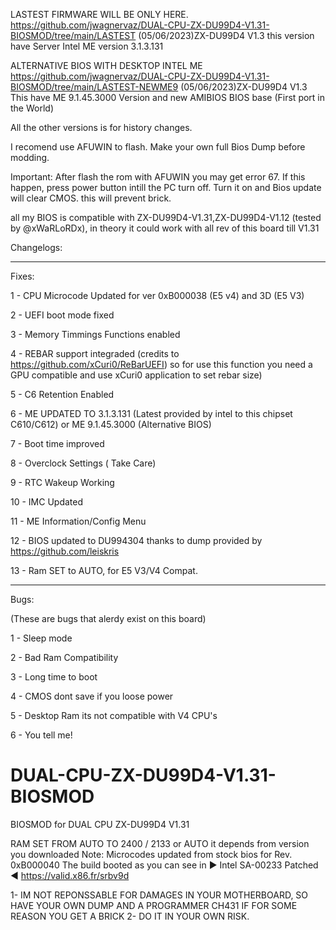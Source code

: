 LASTEST FIRMWARE WILL BE ONLY HERE.
https://github.com/jwagnervaz/DUAL-CPU-ZX-DU99D4-V1.31-BIOSMOD/tree/main/LASTEST
(05/06/2023)ZX-DU99D4 V1.3
this version have Server Intel ME version 3.1.3.131

ALTERNATIVE BIOS WITH DESKTOP INTEL ME
https://github.com/jwagnervaz/DUAL-CPU-ZX-DU99D4-V1.31-BIOSMOD/tree/main/LASTEST-NEWME9
(05/06/2023)ZX-DU99D4 V1.3
This have ME 9.1.45.3000 Version and new AMIBIOS BIOS base (First port in the World)


All the other versions is for history changes.

I recomend use AFUWIN to flash.
Make your own full Bios Dump before modding.

Important: After flash the rom with AFUWIN you may get error 67.
If this happen, press power button intill the PC turn off.
Turn it on and Bios update will clear CMOS. 
this will prevent brick.

all my BIOS is compatible with 
ZX-DU99D4-V1.31,ZX-DU99D4-V1.12 (tested by @xWaRLoRDx), in theory it could work with all rev of this board till V1.31



Changelogs:

-------------------------------------------
Fixes:

1 - CPU Microcode Updated for ver 0xB000038 (E5 v4) and 3D (E5 V3)
 
2 - UEFI boot mode fixed

3 - Memory Timmings Functions enabled

4 - REBAR support integraded (credits to https://github.com/xCuri0/ReBarUEFI) so for use this function you need a GPU compatible and use xCuri0 application to set rebar size) 

5 - C6 Retention Enabled

6 - ME UPDATED TO 3.1.3.131 (Latest provided by intel to this chipset C610/C612) or  ME 9.1.45.3000 (Alternative BIOS)

7 - Boot time improved

8 - Overclock Settings ( Take Care)

9 - RTC Wakeup Working

10 - IMC Updated

11 - ME Information/Config Menu

12 - BIOS updated to DU994304 thanks to dump provided by https://github.com/leiskris

13 - Ram SET to AUTO, for E5 V3/V4 Compat.


-------------------------------------------

Bugs:



(These are bugs that alerdy exist on this board)

1 - Sleep mode

2 - Bad Ram Compatibility

3 - Long time to boot

4 - CMOS dont save if you loose power

5 - Desktop Ram its not compatible with V4 CPU's

6 - You tell me!




# DUAL-CPU-ZX-DU99D4-V1.31-BIOSMOD
BIOSMOD for DUAL CPU ZX-DU99D4 V1.31 



RAM SET FROM AUTO TO 2400 / 2133 or AUTO it depends from version you downloaded
Note: Microcodes updated from stock bios for Rev. 0xB000040 The build booted as you can see in ► Intel SA-00233 Patched ◄ https://valid.x86.fr/srbv9d

1- IM NOT REPONSSABLE FOR DAMAGES IN YOUR MOTHERBOARD, SO HAVE YOUR OWN DUMP AND A PROGRAMMER CH431 IF FOR SOME REASON YOU GET A BRICK
2- DO IT IN YOUR OWN RISK.
